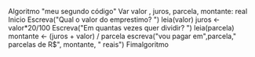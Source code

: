 Algoritmo "meu segundo código"
Var
  valor , juros, parcela, montante: real
Inicio
   Escreva("Qual o valor do emprestimo? ")
   leia(valor)
   juros <- valor*20/100
   Escreva("Em quantas vezes quer dividir? ")
   leia(parcela)
   montante <- (juros + valor) / parcela
   escreva("vou pagar em",parcela," parcelas de R$", montante, " reais")
Fimalgoritmo